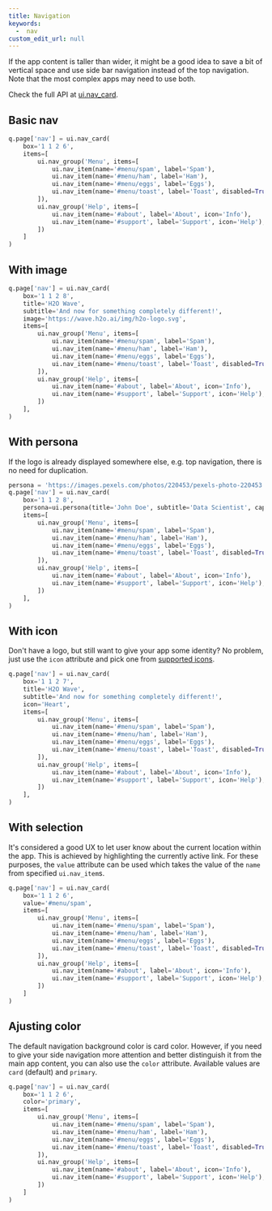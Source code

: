 ```yaml
---
title: Navigation
keywords:
  -  nav
custom_edit_url: null
---
```


If the app content is taller than wider, it might be a good idea to save a bit of vertical space and use side bar navigation instead of the top navigation. Note that the most complex apps may need to use both.

Check the full API at [ui.nav_card](/docs/api/ui#nav_card).

## Basic nav

```py
q.page['nav'] = ui.nav_card(
    box='1 1 2 6',
    items=[
        ui.nav_group('Menu', items=[
            ui.nav_item(name='#menu/spam', label='Spam'),
            ui.nav_item(name='#menu/ham', label='Ham'),
            ui.nav_item(name='#menu/eggs', label='Eggs'),
            ui.nav_item(name='#menu/toast', label='Toast', disabled=True),
        ]),
        ui.nav_group('Help', items=[
            ui.nav_item(name='#about', label='About', icon='Info'),
            ui.nav_item(name='#support', label='Support', icon='Help'),
        ])
    ]
)
```

## With image

```py
q.page['nav'] = ui.nav_card(
    box='1 1 2 8',
    title='H2O Wave',
    subtitle='And now for something completely different!',
    image='https://wave.h2o.ai/img/h2o-logo.svg',
    items=[
        ui.nav_group('Menu', items=[
            ui.nav_item(name='#menu/spam', label='Spam'),
            ui.nav_item(name='#menu/ham', label='Ham'),
            ui.nav_item(name='#menu/eggs', label='Eggs'),
            ui.nav_item(name='#menu/toast', label='Toast', disabled=True),
        ]),
        ui.nav_group('Help', items=[
            ui.nav_item(name='#about', label='About', icon='Info'),
            ui.nav_item(name='#support', label='Support', icon='Help'),
        ])
    ],
)
```

## With persona

If the logo is already displayed somewhere else, e.g. top navigation, there is no need for duplication.

```py
persona = 'https://images.pexels.com/photos/220453/pexels-photo-220453.jpeg?auto=compress&h=750&w=1260'
q.page['nav'] = ui.nav_card(
    box='1 1 2 8',
    persona=ui.persona(title='John Doe', subtitle='Data Scientist', caption='Online', size='xl', image=persona),
    items=[
        ui.nav_group('Menu', items=[
            ui.nav_item(name='#menu/spam', label='Spam'),
            ui.nav_item(name='#menu/ham', label='Ham'),
            ui.nav_item(name='#menu/eggs', label='Eggs'),
            ui.nav_item(name='#menu/toast', label='Toast', disabled=True),
        ]),
        ui.nav_group('Help', items=[
            ui.nav_item(name='#about', label='About', icon='Info'),
            ui.nav_item(name='#support', label='Support', icon='Help'),
        ])
    ],
)
```

## With icon

Don't have a logo, but still want to give your app some identity? No problem, just use the `icon` attribute and pick one from [supported icons](/docs/icons).

```py
q.page['nav'] = ui.nav_card(
    box='1 1 2 7',
    title='H2O Wave',
    subtitle='And now for something completely different!',
    icon='Heart',
    items=[
        ui.nav_group('Menu', items=[
            ui.nav_item(name='#menu/spam', label='Spam'),
            ui.nav_item(name='#menu/ham', label='Ham'),
            ui.nav_item(name='#menu/eggs', label='Eggs'),
            ui.nav_item(name='#menu/toast', label='Toast', disabled=True),
        ]),
        ui.nav_group('Help', items=[
            ui.nav_item(name='#about', label='About', icon='Info'),
            ui.nav_item(name='#support', label='Support', icon='Help'),
        ])
    ],
)
```

## With selection

It's considered a good UX to let user know about the current location within the app. This is achieved by highlighting the currently active link. For these purposes, the `value` attribute can be used which takes the value of the `name` from specified `ui.nav_item`s.

```py
q.page['nav'] = ui.nav_card(
    box='1 1 2 6',
    value='#menu/spam',
    items=[
        ui.nav_group('Menu', items=[
            ui.nav_item(name='#menu/spam', label='Spam'),
            ui.nav_item(name='#menu/ham', label='Ham'),
            ui.nav_item(name='#menu/eggs', label='Eggs'),
            ui.nav_item(name='#menu/toast', label='Toast', disabled=True),
        ]),
        ui.nav_group('Help', items=[
            ui.nav_item(name='#about', label='About', icon='Info'),
            ui.nav_item(name='#support', label='Support', icon='Help'),
        ])
    ]
)
```

## Ajusting color

The default navigation background color is card color. However, if you need to give your side navigation more attention and better distinguish it from the main app content, you can also use the `color` attribute. Available values are `card` (default) and `primary`.

```py
q.page['nav'] = ui.nav_card(
    box='1 1 2 6',
    color='primary',
    items=[
        ui.nav_group('Menu', items=[
            ui.nav_item(name='#menu/spam', label='Spam'),
            ui.nav_item(name='#menu/ham', label='Ham'),
            ui.nav_item(name='#menu/eggs', label='Eggs'),
            ui.nav_item(name='#menu/toast', label='Toast', disabled=True),
        ]),
        ui.nav_group('Help', items=[
            ui.nav_item(name='#about', label='About', icon='Info'),
            ui.nav_item(name='#support', label='Support', icon='Help'),
        ])
    ]
)
```
